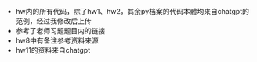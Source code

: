 * hw内的所有代码，除了hw1、hw2，其余py档案的代码本體均来自chatgpt的范例，经过我修改后上传
* 参考了老师习题题目内的链接
* hw8中有备注参考资料来源
* hw11的资料来自chatgpt
